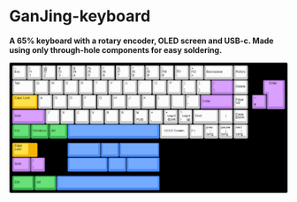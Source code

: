 # GanJing-keyboard
**A 65% keyboard with a rotary encoder, OLED screen and USB-c. Made using only through-hole components for easy soldering.**

![GanJing-keyboard](./Images/GanJing_keyboard_layouts.png)
